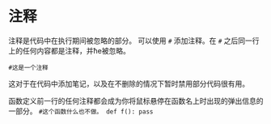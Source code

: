 # 注释
注释是代码中在执行期间被忽略的部分。
可以使用 `#` 添加注释。在 `#` 之后同一行上的任何内容都是注释，并ће被忽略。

`#这是一个注释`

这对于在代码中添加笔记，以及在不删除的情况下暂时禁用部分代码很有用。

函数定义前一行的任何注释都会成为你将鼠标悬停在函数名上时出现的弹出信息的一部分。
`#这个函数什么也不做。
def f():
    pass`